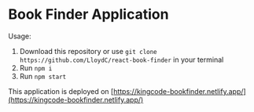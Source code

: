 # Book Finder Application

 Usage:

1.  Download this repository or use `git clone https://github.com/LloydC/react-book-finder` in your terminal
2.  Run `npm i`
3.  Run `npm start`

This application is deployed on [https://kingcode-bookfinder.netlify.app/](https://kingcode-bookfinder.netlify.app/)